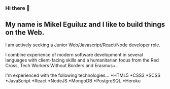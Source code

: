 ### Hi there 👋

## My name is Mikel Eguiluz and I like to build things on the Web.

I am actively seeking a Junior Web/Javascript/React/Node developer role.

I combine experience of modern software development in several languages with client-facing skills and a humanitarian focus from the Red Cross, Tech Workers Without Borders and Erasmus+.

I'm experienced with the following technologies...
*HTML5
*CSS3
*SCSS
*JavaScript
*React
*NodeJS
*MongoDB
*PostgreSQL
*Heroku
<!--
**Mikel-Eguiluz/Mikel-Eguiluz** is a ✨ _special_ ✨ repository because its `README.md` (this file) appears on your GitHub profile.

Here are some ideas to get you started:

- 🔭 I’m currently working on ...
- 🌱 I’m currently learning ...
- 👯 I’m looking to collaborate on ...
- 🤔 I’m looking for help with ...
- 💬 Ask me about ...
- 📫 How to reach me: ...
- 😄 Pronouns: ...
- ⚡ Fun fact: ...
-->

